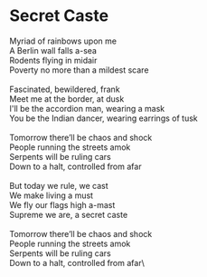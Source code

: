 # Secret Caste

Myriad of rainbows upon me\
A Berlin wall falls a-sea\
Rodents flying in midair\
Poverty no more than a mildest scare\
\
Fascinated, bewildered, frank\
Meet me at the border, at dusk\
I'll be the accordion man, wearing a mask\
You be the Indian dancer, wearing earrings of tusk\
\
Tomorrow there’ll be chaos and shock\
People running the streets amok\
Serpents will be ruling cars\
Down to a halt, controlled from afar\
\
But today we rule, we cast\
We make living a must\
We fly our flags high a-mast\
Supreme we are, a secret caste\
\
Tomorrow there’ll be chaos and shock\
People running the streets amok\
Serpents will be ruling cars\
Down to a halt, controlled from afar\
